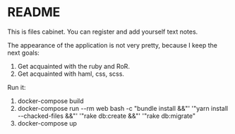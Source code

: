 # README

This is files cabinet. 
You can register and add yourself text notes.

The appearance of the application is not very pretty, because I keep the next goals:
1) Get acquainted with the ruby and RoR.
2) Get acquainted with haml, css, scss.

Run it:
1) docker-compose build
2) docker-compose run --rm web bash -c "bundle install &&"'
                                      '"yarn install --chacked-files &&"'
                                      '"rake db:create &&"'
                                      '"rake db:migrate"
3) docker-compose up                                      
